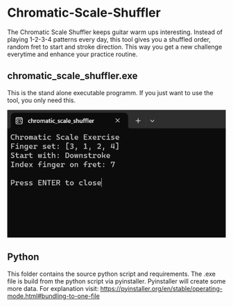 # Chromatic-Scale-Shuffler
The Chromatic Scale Shuffler keeps guitar warm ups interesting. Instead of playing 1-2-3-4 patterns every day, this tool gives you a shuffled order, random fret to start and stroke direction. This way you get a new challenge everytime and enhance your practice routine.

## chromatic_scale_shuffler.exe
This is the stand alone executable programm. If you just want to use the tool, you only need this.

![alt text](image.png)

## Python
This folder contains the source python script and requirements. The .exe file is build from the python script via pyinstaller. Pyinstaller will create some more data. For explanation visit: https://pyinstaller.org/en/stable/operating-mode.html#bundling-to-one-file